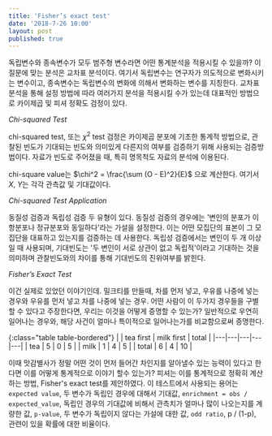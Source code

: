 ```yaml
---
title: 'Fisher’s exact test'
date: '2018-7-26 10:00'
layout: post
published: true
---
```

독립변수와 종속변수가 모두 범주형 변수라면 어떤 통계분석을 적용시킬 수 있을까? 이 질문에 맞는 분석은 교차표 분석이다. 여기서 독립변수는 연구자가 의도적으로 변화시키는 변수이고, 종속변수는 독립변수의 변화에 의해서 변화하는 변수를 지칭한다. 교차표 분석을 통해 설정 방법에 따라 여러가지 분석을 적용시킬 수가 있는데 대표적인 방법으로 카이제곱 및 피셔 정확도 검정이 있다. 

*Chi-squared Test*

chi-squared test, 또는 $\chi^2$ test 검정은 카이제곱 분포에 기초한 통계적 방법으로, 관찰된 빈도가 기대되는 빈도와 의미있게 다른지의 여부를 검증하기 위해 사용되는 검증방법이다. 자료가 빈도로 주어졌을 때, 특히 명목척도 자료의 분석에 이용된다. 

chi-square value는 $\chi^2 = \frac{\sum (O - E)^2}{E}$ 으로 계산한다. 여기서 $X$, $Y$는 각각 관측값 및 기대값이다. 

*Chi-squared Test Application*

동질성 검증과 독립성 검증 두 유형이 있다. 동질성 검증의 경우에는 '변인의 분포가 이항분포나 정규분포와 동일하다'라는 가설을 설정한다. 이는 어떤 모집단의 표본이 그 모집단을 대표하고 있는지를 검증하는 데 사용한다. 독립성 검증에서는 변인이 두 개 이상일 때 사용되며, 기대빈도는 '두 변인이 서로 상관이 없고 독립적'이라고 기대하는 것을 의미하며 관찰빈도와의 차이를 통해 기대빈도의 진위여부를 밝힌다.

*Fisher’s Exact Test*

이건 실제로 있었던 이야기인데. 밀크티를 만들때, 차를 먼저 넣고, 우유를 나중에 넣는 경우와 우유를 먼저 넣고 차를 나중에 넣는 경우. 어떤 사람이 이 두가지 경우들을 구별할 수 있다고 주장한다면, 우리는 이것을 어떻게 증명할 수 있는가? 일반적으로 우연히 일어나는 경우와, 해당 사건이 얼마나 특이적으로 일어나는가를 비교함으로써 증명한다.

{:class="table table-bordered"}
| | tea first | milk first | total |
|---|---|---|---|---|
| tea | 5 | 0 | 5 |
| milk | 1 | 4 | 5 |
| total | 6 | 4 | 10 |

이때 맛감별사가 정말 어떤 것이 먼저 들어간 차인지를 알아낼수 있는 능력이 있다고 한다면 이를 어떻게 통계적으로 이야기 할수 있는가? 피셔는 이를 통계적으로 정확히 계산하는 방법, Fisher's exact test를 제안하였다. 이 테스트에서 사용되는 용어는 `expected value`, 두 변수가 독립인 경우에 대해서 기대값, `enrichment = obs / expected_value`, 독립인 경우의 기대값에 비해서 관측치가 얼마나 많이 나오는지를 계량한 값, `p-value`, 두 변수가 독립이지 않다는 가설에 대한 값, `odd ratio`, p / (1-p), 관련이 있을 확률에 대한 비율이다.
